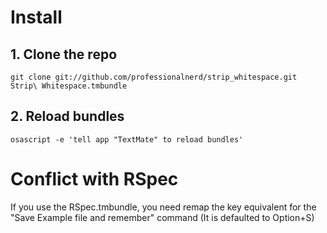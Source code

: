 # Install

## 1. Clone the repo
    
    git clone git://github.com/professionalnerd/strip_whitespace.git Strip\ Whitespace.tmbundle

## 2. Reload bundles

    osascript -e 'tell app "TextMate" to reload bundles'

# Conflict with RSpec

If you use the RSpec.tmbundle, you need remap the key equivalent for the 
"Save Example file and remember" command (It is defaulted to Option+S)
